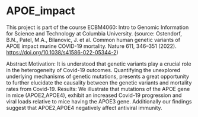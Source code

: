 # APOE_impact
This project is part of the course ECBM4060: Intro to Genomic Information for Science and Technology at Columbia University. (source: Ostendorf, B.N., Patel, M.A., Bilanovic, J. et al. Common human genetic variants of APOE impact murine COVID-19 mortality. Nature 611, 346–351 (2022). https://doi.org/10.1038/s41586-022-05344-2)

Abstract
Motivation: It is understood that genetic variants play a crucial role in the heterogeneity of Covid-19 outcomes. Quantifying the unexplored underlying mechanisms of genetic mutations, presents a great opportunity to further elucidate the causality between the genetic variants and mortality rates from Covid-19.
Results: We illustrate that mutations of the APOE gene in mice (APOE2,APOE4), exhibit an increased Covid-19 progression and viral loads relative to mice having the APOE3 gene. Additionally our findings suggest that APOE2,APOE4 negatively affect antiviral immunity.
